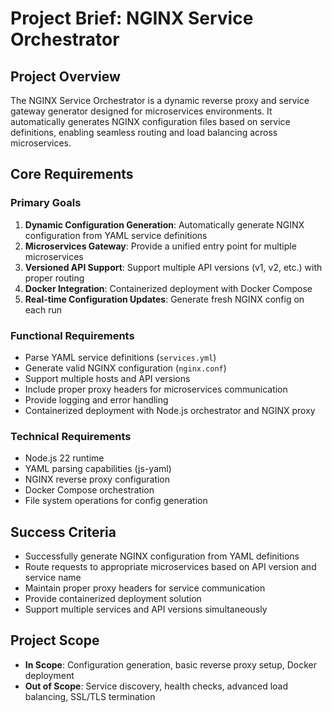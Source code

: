 # Project Brief: NGINX Service Orchestrator

## Project Overview
The NGINX Service Orchestrator is a dynamic reverse proxy and service gateway generator designed for microservices environments. It automatically generates NGINX configuration files based on service definitions, enabling seamless routing and load balancing across microservices.

## Core Requirements

### Primary Goals
1. **Dynamic Configuration Generation**: Automatically generate NGINX configuration from YAML service definitions
2. **Microservices Gateway**: Provide a unified entry point for multiple microservices
3. **Versioned API Support**: Support multiple API versions (v1, v2, etc.) with proper routing
4. **Docker Integration**: Containerized deployment with Docker Compose
5. **Real-time Configuration Updates**: Generate fresh NGINX config on each run

### Functional Requirements
- Parse YAML service definitions (`services.yml`)
- Generate valid NGINX configuration (`nginx.conf`)
- Support multiple hosts and API versions
- Include proper proxy headers for microservices communication
- Provide logging and error handling
- Containerized deployment with Node.js orchestrator and NGINX proxy

### Technical Requirements
- Node.js 22 runtime
- YAML parsing capabilities (js-yaml)
- NGINX reverse proxy configuration
- Docker Compose orchestration
- File system operations for config generation

## Success Criteria
- Successfully generate NGINX configuration from YAML definitions
- Route requests to appropriate microservices based on API version and service name
- Maintain proper proxy headers for service communication
- Provide containerized deployment solution
- Support multiple services and API versions simultaneously

## Project Scope
- **In Scope**: Configuration generation, basic reverse proxy setup, Docker deployment
- **Out of Scope**: Service discovery, health checks, advanced load balancing, SSL/TLS termination